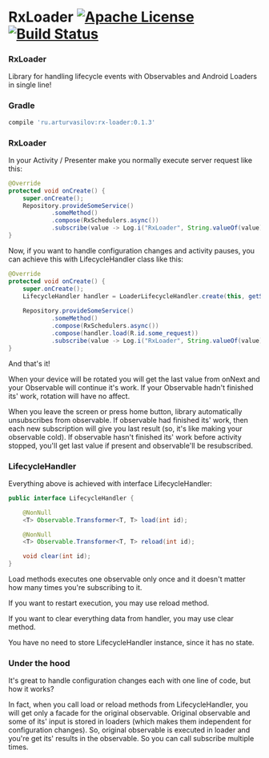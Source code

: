 # RxLoader [![Apache License](https://img.shields.io/badge/license-Apache%20v2-blue.svg)](https://github.com/ArturVasilov/RxLoader/blob/master/LICENSE) [![Build Status](https://travis-ci.org/ArturVasilov/RxLoader.png?branch=master)](https://github.com/ArturVasilov/RxLoader)

### RxLoader

Library for handling lifecycle events with Observables and Android Loaders in single line!

### Gradle

```groovy
compile 'ru.arturvasilov:rx-loader:0.1.3'
```

### RxLoader

In your Activity / Presenter make you normally execute server request like this:

```java
@Override
protected void onCreate() {
    super.onCreate();
    Repository.provideSomeService()
            .someMethod()
            .compose(RxSchedulers.async())
            .subscribe(value -> Log.i("RxLoader", String.valueOf(value)));
}
```

Now, if you want to handle configuration changes and activity pauses, you can achieve this with LifecycleHandler class like this:

```java
@Override
protected void onCreate() {
    super.onCreate();
    LifecycleHandler handler = LoaderLifecycleHandler.create(this, getSupportLoaderManager());
    
    Repository.provideSomeService()
            .someMethod()
            .compose(RxSchedulers.async())
            .compose(handler.load(R.id.some_request))
            .subscribe(value -> Log.i("RxLoader", String.valueOf(value)));
}
```

And that's it! 

When your device will be rotated you will get the last value from onNext and your Observable will continue it's work.
If your Observable hadn't finished its' work, rotation will have no affect.

When you leave the screen or press home button, library automatically unsubscribes from observable. 
If observable had finished its' work, then each new subscription will give you last result (so, it's like making your observable cold).
If observable hasn't finished its' work before activity stopped, you'll get last value if present and observable'll be resubscribed.

### LifecycleHandler

Everything above is achieved with interface LifecycleHandler:

```java
public interface LifecycleHandler {

    @NonNull
    <T> Observable.Transformer<T, T> load(int id);

    @NonNull
    <T> Observable.Transformer<T, T> reload(int id);

    void clear(int id);
}
```

Load methods executes one observable only once and it doesn't matter how many times you're subscribing to it. 

If you want to restart execution, you may use reload method.

If you want to clear everything data from handler, you may use clear method.

You have no need to store LifecycleHandler instance, since it has no state.

### Under the hood

It's great to handle configuration changes each with one line of code, but how it works?

In fact, when you call load or reload methods from LifecycleHandler, you will get only a facade for the original observable.
Original observable and some of its' input is stored in loaders (which makes them independent for configuration changes). 
So, original observable is executed in loader and you're get its' results in the observable. So you can call subscribe multiple times.
